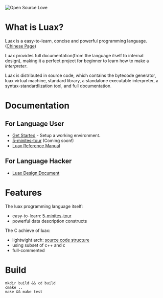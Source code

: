 ![Open Source Love](https://badges.frapsoft.com/os/mit/mit.svg?v=102)

# What is Luax?

 Luax is a easy-to-learn, concise and powerful programming language. ([Chinese Page](./doc/doc-zh/README.md))

 Luax provides full documentation(from the language itself to internal design), making it a perfect project for beginner to learn how to make a *interpreter*.

 Luax is distributed in source code, which contains the bytecode generator, luax virtual machine, standard library, a standalone executable interpreter, a syntax-standardlization tool, and full documentation.


# Documentation

## For Language User

 + [Get Started](./doc/get-started.md) - Setup a working environment.
 + [5-minites-tour](./doc/5-minites-tour.md) (Coming soon!)
 + [Luax Reference Manual](./doc/luax_reference_manual.md)

## For Language Hacker

 + [Luax Design Document](./doc/luax_design_document.md)


# Features

The luax programming language itself:
 + easy-to-learn: [5-minites-tour](./doc/5-minites-tour.md)
 + powerful data description constructs

The C achieve of luax:
 + lightwight arch: [source code structure](./doc/source_code_structure.md)
 + using subset of c++ and c
 + full-commented


# Build

```shell
mkdir build && cd build
cmake ..
make && make test
```
